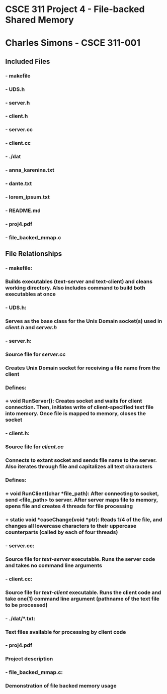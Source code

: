 # CSCE 311 Project 4 - File-backed Shared Memory
# Charles Simons - CSCE 311-001

## Included Files
 ###   - makefile
 ###   - UDS.h
 ###   - server.h
 ###   - client.h
 ###   - server.cc
 ###   - client.cc
 ###   - ./dat
 ###       - anna_karenina.txt
 ###       - dante.txt
 ###       - lorem_ipsum.txt
 ###   - README.md
 ###   - proj4.pdf
 ###   - file_backed_mmap.c
## File Relationships
 ###   - makefile:
 ###       Builds executables (text-server and text-client) and cleans working directory. Also includes command to build both executables at once
 ###   - UDS.h:
 ###       Serves as the base class for the Unix Domain socket(s) used in _client.h_ and _server.h_
 ###   - server.h:
 ###       Source file for _server.cc_
 ###       Creates Unix Domain socket for receiving a file name from the client
 ###       Defines:
 ###           + void RunServer(): Creates socket and waits for client connection. Then, initiates write of client-specified text file into memory. Once file is mapped to memory, closes the socket
 ###   - client.h:
 ###       Source file for _client.cc_
 ###       Connects to extant socket and sends file name to the server. Also iterates through file and capitalizes all text characters
 ###       Defines:
 ###           + void RunClient(char *file_path): After connecting to socket, send <file_path> to server. After server maps file to memory, opens file and creates 4 threads for file processing
 ###           + static void *caseChange(void *ptr): Reads 1/4 of the file, and changes all lowercase characters to their uppercase counterparts (called by each of four threads)
 ###   - server.cc:
 ###       Source file for _text-server_ executable. Runs the server code and takes no command line arguments
 ###   - client.cc:
 ###       Source file for _text-client_ executable. Runs the client code and take one(1) command line argument (pathname of the text file to be processed)
 ###   - ./dat/*.txt:
 ###       Text files available for processing by client code
 ###   - proj4.pdf
 ###       Project description
 ###   - file_backed_mmap.c:
 ###       Demonstration of file backed memory usage
